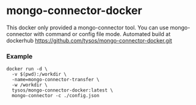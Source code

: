 # mongo-connector-docker
This docker only provided a mongo-connector tool. You can use mongo-connector with command or config file mode. 
Automated build at dockerhub https://github.com/tysos/mongo-connector-docker.git


### Example

```
docker run -d \
  -v $(pwd):/workdir \
  -name=mongo-connector-transfer \
  -w /workdir \
  tysos/mongo-connector-docker:latest \
  mongo-connector -c ./config.json
```

